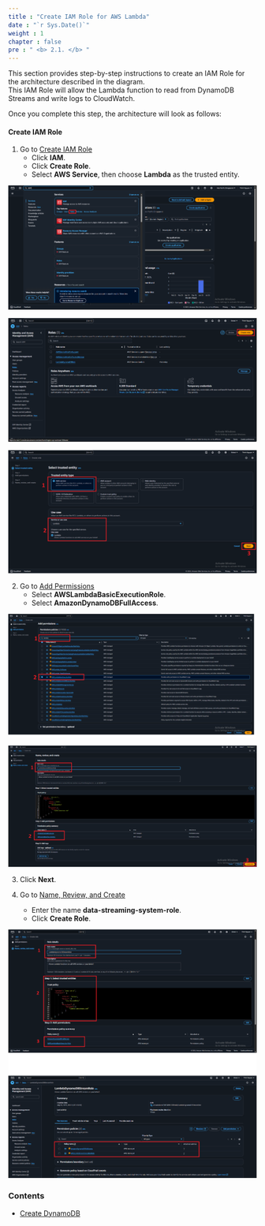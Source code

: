 ```yaml
---
title : "Create IAM Role for AWS Lambda"
date : "`r Sys.Date()`"
weight : 1
chapter : false
pre : " <b> 2.1. </b> "
---
```


This section provides step-by-step instructions to create an IAM Role for the architecture described in the diagram.  
This IAM Role will allow the Lambda function to read from DynamoDB Streams and write logs to CloudWatch.

Once you complete this step, the architecture will look as follows:

#### Create IAM Role

1. Go to [Create IAM Role](https://us-east-1.console.aws.amazon.com/iam/home?region=ap-southeast-1#/roles/create)  
   + Click **IAM**.  
   + Click **Create Role**.  
   + Select **AWS Service**, then choose **Lambda** as the trusted entity.

![Iamrole1](/images/2.prerequisite/Iamrole.png)

![Iamrole1](/images/2.prerequisite/Iamrole11.png)

![Iamrole1](/images/2.prerequisite/Iamrole22.png)

2. Go to [Add Permissions](https://us-east-1.console.aws.amazon.com/iam/home?region=ap-southeast-1#/roles/create?trustedEntityType=AWS_SERVICE&selectedService=Lambda&selectedUseCase=Lambda)  
   + Select **AWSLambdaBasicExecutionRole**.  
   + Select **AmazonDynamoDBFullAccess**.

![Add permissions1](/images/2.prerequisite/Iamrole33.png)

![Add permissions2](/images/2.prerequisite/Iamrole44.png)

3. Click **Next**.

4. Go to [Name, Review, and Create](https://us-east-1.console.aws.amazon.com/iam/home?region=ap-southeast-1#/roles/create?trustedEntityType=AWS_SERVICE&selectedService=Lambda&selectedUseCase=Lambda)  
   + Enter the name **data-streaming-system-role**.  
   + Click **Create Role**.

![role1](/images/2.prerequisite/Iamrole55.png)  
![role2](/images/2.prerequisite/Iamrole66.png)

### Contents
  - [Create DynamoDB](../2.2-create-dynam/)
